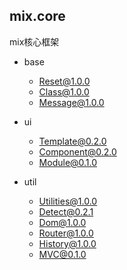 ## mix.core

mix核心框架

* base

	* [Reset@1.0.0](https://github.com/mixteam/reset.js)
	* [Class@1.0.0](https://github.com/mixteam/class.js)
	* [Message@1.0.0](https://github.com/mixteam/message.js)

* ui

	* [Template@0.2.0](https://github.com/mixteam/template.js)
	* [Component@0.2.0](https://github.com/mixteam/component.js)
	* [Module@0.1.0](https://github.com/mixteam/module.js)

* util

	* [Utilities@1.0.0](https://github.com/mixteam/utilities.js)
	* [Detect@0.2.1](https://github.com/mixteam/detect.js)
	* [Dom@1.0.0](https://github.com/mixteam/dom.js)
	* [Router@1.0.0](https://github.com/mixteam/router.js)
	* [History@1.0.0](https://github.com/mixteam/history.js)
	* [MVC@0.1.0](https://github.com/mixteam/mvc.js)